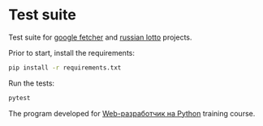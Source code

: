# Test suite

Test suite for [google fetcher](https://github.com/mxmaslin/otus_web/tree/master/google-search-fetcher) and [russian lotto](https://github.com/mxmaslin/otus_web/tree/master/lotto) projects.  

Prior to start, install the requirements:

```bash
pip install -r requirements.txt
```

Run the tests:

```bash
pytest
```

The program developed for [Web-разработчик на Python](https://otus.ru/lessons/webpython/) training course.